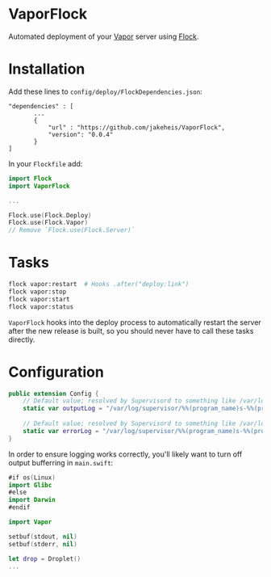 # VaporFlock

Automated deployment of your [Vapor](https://github.com/vapor/vapor) server using [Flock](https://github.com/jakeheis/Flock).

# Installation
Add these lines to `config/deploy/FlockDependencies.json`:
```
"dependencies" : [
       ...
       {
           "url" : "https://github.com/jakeheis/VaporFlock",
           "version": "0.0.4"
       }
]
```
In your `Flockfile` add:
```swift
import Flock
import VaporFlock

...

Flock.use(Flock.Deploy)
Flock.use(Flock.Vapor)
// Remove `Flock.use(Flock.Server)`
```
# Tasks
```bash
flock vapor:restart  # Hooks .after("deploy:link")
flock vapor:stop
flock vapor:start
flock vapor:status
```
`VaporFlock` hooks into the deploy process to automatically restart the server after the new release is built, so you should never have to call these tasks directly.
# Configuration
```swift
public extension Config {
    // Default value; resolved by Supervisord to something like /var/log/supervisor/vapor-0.out
    static var outputLog = "/var/log/supervisor/%%(program_name)s-%%(process_num)s.out"
    
    // Default value; resolved by Supervisord to something like /var/log/supervisor/vapor-0.err
    static var errorLog = "/var/log/supervisor/%%(program_name)s-%%(process_num)s.err"
}
```
In order to ensure logging works correctly, you'll likely want to turn off output bufferring in `main.swift`:
```swift
#if os(Linux)
import Glibc
#else
import Darwin
#endif

import Vapor

setbuf(stdout, nil)
setbuf(stderr, nil)

let drop = Droplet()
...
```
